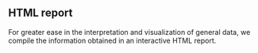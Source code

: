 ## HTML report

For greater ease in the interpretation and visualization of general
data, we compile the information obtained in an interactive HTML report.
